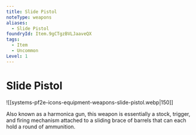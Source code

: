 ```yaml
---
title: Slide Pistol
noteType: weapons
aliases:
  - Slide Pistol
foundryId: Item.9gCTgzBVLJaaveQX
tags:
  - Item
  - Uncommon
Level: 1
---
```


# Slide Pistol
![[systems-pf2e-icons-equipment-weapons-slide-pistol.webp|150]]

Also known as a harmonica gun, this weapon is essentially a stock, trigger, and firing mechanism attached to a sliding brace of barrels that can each hold a round of ammunition.

